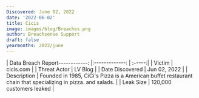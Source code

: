 ```yaml
---
Discovered: June 02, 2022
date: '2022-06-02'
title: Cicis
image: images/blog/Breaches.png
author: Breachsense Support
draft: false
yearmonths: 2022/june
---
```


| Data Breach Report------------:   |:-------------:    | :-----:|
| Victim    | cicis.com      | 
| Threat Actor    | LV Blog      | 
| Date Discovered    | Jun 02, 2022      | 
| Description    | Founded in 1985, CiCi's Pizza is a American buffet restaurant chain that specializing in pizza. and salads.      | 
| Leak Size    | 120,000 customers leaked      | 

